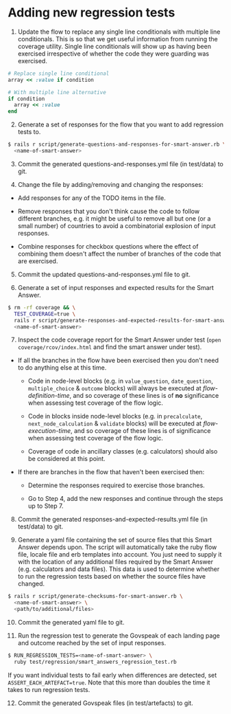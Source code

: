 # Adding new regression tests

1. Update the flow to replace any single line conditionals with multiple line conditionals. This is so that we get useful information from running the coverage utility. Single line conditionals will show up as having been exercised irrespective of whether the code they were guarding was exercised.

```ruby
# Replace single line conditional
array << :value if condition

# With multiple line alternative
if condition
  array << :value
end
```

2. Generate a set of responses for the flow that you want to add regression tests to.

```bash
$ rails r script/generate-questions-and-responses-for-smart-answer.rb \
  <name-of-smart-answer>
```

3. Commit the generated questions-and-responses.yml file (in test/data) to git.

4. Change the file by adding/removing and changing the responses:

  * Add responses for any of the TODO items in the file.

  * Remove responses that you don't think cause the code to follow different branches, e.g. it might be useful to remove all but one (or a small number) of countries to avoid a combinatorial explosion of input responses.

  * Combine responses for checkbox questions where the effect of combining them doesn't affect the number of branches of the code that are exercised.

5. Commit the updated questions-and-responses.yml file to git.

6. Generate a set of input responses and expected results for the Smart Answer.

```bash
$ rm -rf coverage && \
  TEST_COVERAGE=true \
  rails r script/generate-responses-and-expected-results-for-smart-answer.rb \
  <name-of-smart-answer>
```

7. Inspect the code coverage report for the Smart Answer under test (`open coverage/rcov/index.html` and find the smart answer under test).

  * If all the branches in the flow have been exercised then you don't need to do anything else at this time.

      * Code in node-level blocks (e.g. in `value_question`, `date_question`, `multiple_choice` & `outcome` blocks) will always be executed at *flow-definition-time*, and so coverage of these lines is of **no** significance when assessing test coverage of the flow logic.

      * Code in blocks inside node-level blocks (e.g. in `precalculate`, `next_node_calculation` & `validate` blocks) will be executed at *flow-execution-time*, and so coverage of these lines is of significance when assessing test coverage of the flow logic.

      * Coverage of code in ancillary classes (e.g. calculators) should also be considered at this point.

  * If there are branches in the flow that haven't been exercised then:

      * Determine the responses required to exercise those branches.

      * Go to Step 4, add the new responses and continue through the steps up to Step 7.

8. Commit the generated responses-and-expected-results.yml file (in test/data) to git.

9. Generate a yaml file containing the set of source files that this Smart Answer depends upon. The script will automatically take the ruby flow file, locale file and erb templates into account. You just need to supply it with the location of any additional files required by the Smart Answer (e.g. calculators and data files). This data is used to determine whether to run the regression tests based on whether the source files have changed.

```bash
$ rails r script/generate-checksums-for-smart-answer.rb \
  <name-of-smart-answer> \
  <path/to/additional/files>
```

10. Commit the generated yaml file to git.

11. Run the regression test to generate the Govspeak of each landing page and outcome reached by the set of input responses.

```bash
$ RUN_REGRESSION_TESTS=<name-of-smart-answer> \
  ruby test/regression/smart_answers_regression_test.rb
```

If you want individual tests to fail early when differences are detected, set `ASSERT_EACH_ARTEFACT=true`.
Note that this more than doubles the time it takes to run regression tests.

12. Commit the generated Govspeak files (in test/artefacts) to git.
